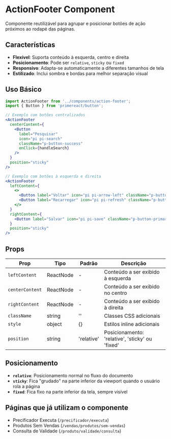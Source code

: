 # ActionFooter Component

Componente reutilizável para agrupar e posicionar botões de ação próximos ao rodapé das páginas.

## Características

- **Flexível**: Suporta conteúdo à esquerda, centro e direita
- **Posicionamento**: Pode ser `relative`, `sticky` ou `fixed`
- **Responsivo**: Adapta-se automaticamente a diferentes tamanhos de tela
- **Estilizado**: Inclui sombra e bordas para melhor separação visual

## Uso Básico

```jsx
import ActionFooter from '../components/action-footer';
import { Button } from 'primereact/button';

// Exemplo com botões centralizados
<ActionFooter
  centerContent={
    <Button
      label="Pesquisar"
      icon="pi pi-search"
      className="p-button-success"
      onClick={handleSearch}
    />
  }
  position="sticky"
/>

// Exemplo com botões à esquerda e direita
<ActionFooter
  leftContent={
    <>
      <Button label="Voltar" icon="pi pi-arrow-left" className="p-button-danger" />
      <Button label="Recarregar" icon="pi pi-refresh" className="p-button-success" />
    </>
  }
  rightContent={
    <Button label="Salvar" icon="pi pi-save" className="p-button-primary" />
  }
  position="sticky"
/>
```

## Props

| Prop | Tipo | Padrão | Descrição |
|------|------|--------|-----------|
| `leftContent` | ReactNode | - | Conteúdo a ser exibido à esquerda |
| `centerContent` | ReactNode | - | Conteúdo a ser exibido no centro |
| `rightContent` | ReactNode | - | Conteúdo a ser exibido à direita |
| `className` | string | '' | Classes CSS adicionais |
| `style` | object | {} | Estilos inline adicionais |
| `position` | string | 'relative' | Posicionamento: 'relative', 'sticky' ou 'fixed' |

## Posicionamento

- **`relative`**: Posicionamento normal no fluxo do documento
- **`sticky`**: Fica "grudado" na parte inferior da viewport quando o usuário rola a página
- **`fixed`**: Fica fixo na parte inferior da tela, sempre visível

## Páginas que já utilizam o componente

- Precificador Executa (`/precificador/executa`)
- Produtos Sem Vendas (`/vendas/produtos/sem-vendas`)
- Consulta de Validade (`/produto/validade/consulta`)